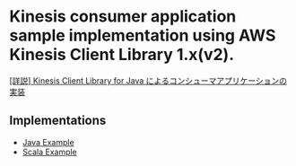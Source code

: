 Kinesis consumer application sample implementation using AWS Kinesis Client Library 1.x(v2).
====

[[詳説] Kinesis Client Library for Java によるコンシューマアプリケーションの実装](https://qiita.com/crossroad0201/items/7509f8ecbc66d380e90e)

## Implementations

* [Java Example](java-example/src/main/java/kclexample/java)
* [Scala Example](scala-example/src/main/scala/kclexample/scala)

